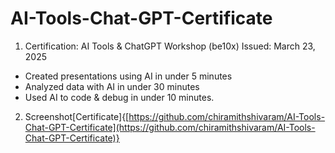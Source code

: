 # AI-Tools-Chat-GPT-Certificate

1. Certification: AI Tools & ChatGPT Workshop (be10x)
   Issued: March 23, 2025

 -  Created presentations using AI in under 5 minutes
 -  Analyzed data with AI in under 30 minutes
 -  Used AI to code & debug in under 10 minutes.

2. Screenshot[Certificate]{[https://github.com/chiramithshivaram/AI-Tools-Chat-GPT-Certificate](https://github.com/chiramithshivaram/AI-Tools-Chat-GPT-Certificate)}
